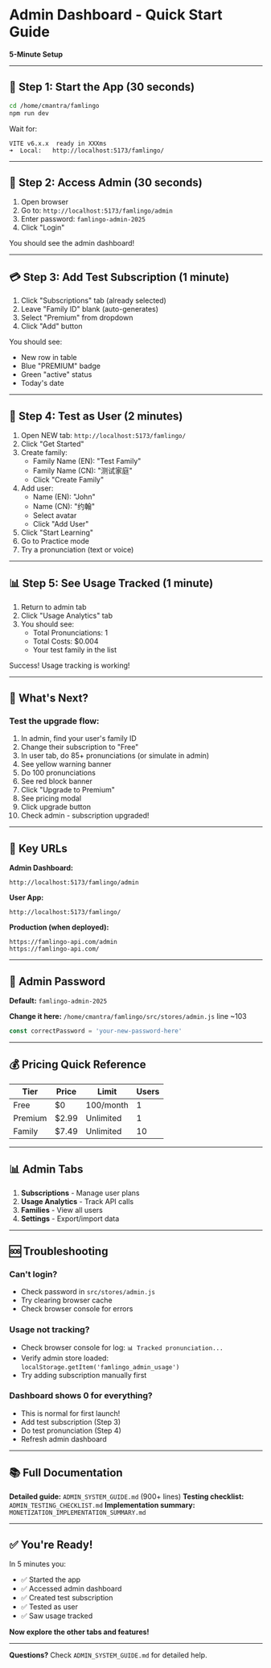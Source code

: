 # Admin Dashboard - Quick Start Guide

**5-Minute Setup**

---

## 🚀 Step 1: Start the App (30 seconds)

```bash
cd /home/cmantra/famlingo
npm run dev
```

Wait for:
```
VITE v6.x.x  ready in XXXms
➜  Local:   http://localhost:5173/famlingo/
```

---

## 🔐 Step 2: Access Admin (30 seconds)

1. Open browser
2. Go to: `http://localhost:5173/famlingo/admin`
3. Enter password: `famlingo-admin-2025`
4. Click "Login"

You should see the admin dashboard!

---

## 💳 Step 3: Add Test Subscription (1 minute)

1. Click "Subscriptions" tab (already selected)
2. Leave "Family ID" blank (auto-generates)
3. Select "Premium" from dropdown
4. Click "Add" button

You should see:
- New row in table
- Blue "PREMIUM" badge
- Green "active" status
- Today's date

---

## 👤 Step 4: Test as User (2 minutes)

1. Open NEW tab: `http://localhost:5173/famlingo/`
2. Click "Get Started"
3. Create family:
   - Family Name (EN): "Test Family"
   - Family Name (CN): "测试家庭"
   - Click "Create Family"
4. Add user:
   - Name (EN): "John"
   - Name (CN): "约翰"
   - Select avatar
   - Click "Add User"
5. Click "Start Learning"
6. Go to Practice mode
7. Try a pronunciation (text or voice)

---

## 📊 Step 5: See Usage Tracked (1 minute)

1. Return to admin tab
2. Click "Usage Analytics" tab
3. You should see:
   - Total Pronunciations: 1
   - Total Costs: $0.004
   - Your test family in the list

Success! Usage tracking is working!

---

## 🎯 What's Next?

### Test the upgrade flow:

1. In admin, find your user's family ID
2. Change their subscription to "Free"
3. In user tab, do 85+ pronunciations (or simulate in admin)
4. See yellow warning banner
5. Do 100 pronunciations
6. See red block banner
7. Click "Upgrade to Premium"
8. See pricing modal
9. Click upgrade button
10. Check admin - subscription upgraded!

---

## 📱 Key URLs

**Admin Dashboard:**
```
http://localhost:5173/famlingo/admin
```

**User App:**
```
http://localhost:5173/famlingo/
```

**Production (when deployed):**
```
https://famlingo-api.com/admin
https://famlingo-api.com/
```

---

## 🔑 Admin Password

**Default:** `famlingo-admin-2025`

**Change it here:**
`/home/cmantra/famlingo/src/stores/admin.js` line ~103

```javascript
const correctPassword = 'your-new-password-here'
```

---

## 💰 Pricing Quick Reference

| Tier | Price | Limit | Users |
|------|-------|-------|-------|
| Free | $0 | 100/month | 1 |
| Premium | $2.99 | Unlimited | 1 |
| Family | $7.49 | Unlimited | 10 |

---

## 📊 Admin Tabs

1. **Subscriptions** - Manage user plans
2. **Usage Analytics** - Track API calls
3. **Families** - View all users
4. **Settings** - Export/import data

---

## 🆘 Troubleshooting

### Can't login?
- Check password in `src/stores/admin.js`
- Try clearing browser cache
- Check browser console for errors

### Usage not tracking?
- Check browser console for log: `📊 Tracked pronunciation...`
- Verify admin store loaded: `localStorage.getItem('famlingo_admin_usage')`
- Try adding subscription manually first

### Dashboard shows 0 for everything?
- This is normal for first launch!
- Add test subscription (Step 3)
- Do test pronunciation (Step 4)
- Refresh admin dashboard

---

## 📚 Full Documentation

**Detailed guide:** `ADMIN_SYSTEM_GUIDE.md` (900+ lines)
**Testing checklist:** `ADMIN_TESTING_CHECKLIST.md`
**Implementation summary:** `MONETIZATION_IMPLEMENTATION_SUMMARY.md`

---

## ✅ You're Ready!

In 5 minutes you:
- ✅ Started the app
- ✅ Accessed admin dashboard
- ✅ Created test subscription
- ✅ Tested as user
- ✅ Saw usage tracked

**Now explore the other tabs and features!**

---

**Questions?** Check `ADMIN_SYSTEM_GUIDE.md` for detailed help.
